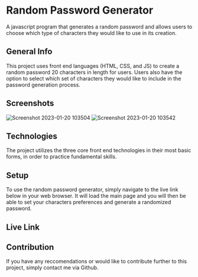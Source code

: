 # Random Password Generator
 A javascript program that generates a random password and allows users to choose which type of characters they would like to use in its creation.
 
## General Info
 This project uses front end languages (HTML, CSS, and JS) to create a random password 20 characters in length for users. Users also have the option to select which set of characters they would like to include in the password generation process.
 
## Screenshots
![Screenshot 2023-01-20 103504](https://user-images.githubusercontent.com/94251270/213779293-5ab4c964-6014-46b5-a31b-1ff16f128ed0.png)
![Screenshot 2023-01-20 103542](https://user-images.githubusercontent.com/94251270/213779305-86b13041-08d9-4817-acd4-cd1fae508e11.png)

## Technologies
 The project utilizes the three core front end technologies in their most basic forms, in order to practice fundamental skills.
 
## Setup
 To use the random password generator, simply navigate to the live link below in your web browser. It will load the main page and you will then be able to set your characters preferences and generate a randomized password.
 
## Live Link

 
## Contribution
 If you have any reccomendations or would like to contribute further to this project, simply contact me via Github. 
